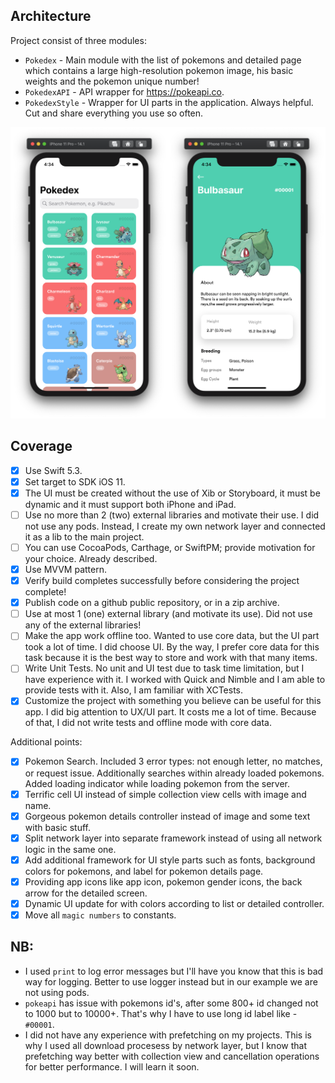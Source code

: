 ## Architecture
Project consist of three modules:
- `Pokedex` - Main module with the list of pokemons and detailed page which contains a large high-resolution pokemon image, his basic weights and the pokemon unique number!   
- `PokedexAPI` - API wrapper for https://pokeapi.co.
- `PokedexStyle` - Wrapper for UI parts in the application. Always helpful. Cut and share everything you use so often.

![](https://github.com/denevik/Pokedex/blob/master/repo_preview.png)

## Coverage
- [X] Use Swift 5.3.
- [X] Set target to SDK iOS 11.
- [X] The UI must be created without the use of Xib or Storyboard, it must be dynamic and it must support both iPhone and iPad.
- [ ] Use no more than 2 (two) external libraries and motivate their use. I did not use any pods. Instead, I create my own network layer and connected it as a lib to the main project.
- [ ] You can use CocoaPods, Carthage, or SwiftPM; provide motivation for your choice. Already described.
- [X] Use MVVM pattern.
- [X] Verify build completes successfully before considering the project complete!
- [X] Publish code on a github public repository, or in a zip archive.
- [ ] Use at most 1 (one) external library (and motivate its use). Did not use any of the external libraries!
- [ ] Make the app work offline too. Wanted to use core data, but the UI part took a lot of time. I did choose UI. By the way, I prefer core data for this task because it is the best way to store and work with that many items.
- [ ] Write Unit Tests. No unit and UI test due to task time limitation, but I have experience with it. I worked with Quick and Nimble and I am able to provide tests with it. Also, I am familiar with XCTests.
- [X] Customize the project with something you believe can be useful for this app. I did big attention to UX/UI part. It costs me a lot of time. Because of that, I did not write tests and offline mode with core data.

Additional points:
- [X] Pokemon Search. Included 3 error types: not enough letter, no matches, or request issue. Additionally searches within already loaded pokemons. Added loading indicator while loading pokemon from the server.
- [X] Terrific cell UI instead of simple collection view cells with image and name.
- [X] Gorgeous pokemon details controller instead of image and some text with basic stuff.
- [X] Split network layer into separate framework instead of using all network logic in the same one.
- [X] Add additional framework for UI style parts such as fonts, background colors for pokemons, and label for pokemon details page.
- [X] Providing app icons like app icon, pokemon gender icons, the back arrow for the detailed screen.
- [X] Dynamic UI update for with colors according to list or detailed controller.
- [X] Move all `magic numbers` to constants.

## NB:
 - I used `print` to log error messages but I'll have you know that this is bad way for logging. Better to use logger instead but in our example we are not using pods.
 - `pokeapi` has issue with pokemons id's, after some 800+ id changed not to 1000 but to 10000+. That's why I have to use long id label like - `#00001`.
 - I did not have any experience with prefetching on my projects. This is why I used all download procesess by network layer, but I know that prefetching way better with collection view and cancellation operations for better performance. I will learn it soon.
 
